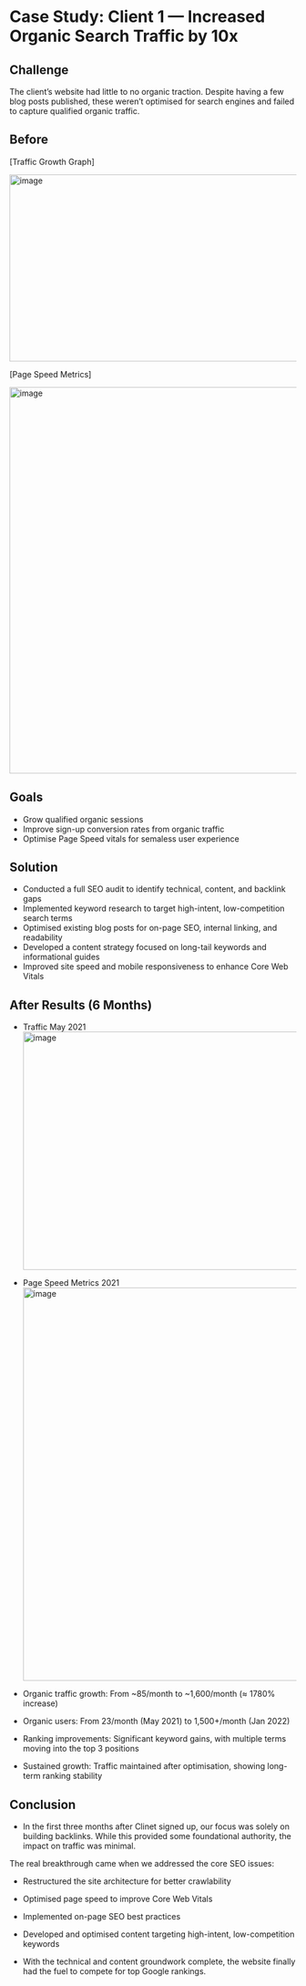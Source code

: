 # Case Study: Client 1 — Increased Organic Search Traffic by 10x

## Challenge
The client’s website had little to no organic traction. Despite having a few blog posts published, these weren’t optimised for search engines and failed to capture qualified organic traffic.

## Before
[Traffic Growth Graph]

<img width="604" height="328" alt="image" src="https://github.com/user-attachments/assets/1026c5ba-a661-41b2-b719-ede9a2f183ff" />

[Page Speed Metrics]

<img width="677" height="678" alt="image" src="https://github.com/user-attachments/assets/fa2c60ce-23b1-4f61-8609-6f3febe1237a"/>

## Goals

- Grow qualified organic sessions
- Improve sign-up conversion rates from organic traffic
- Optimise Page Speed vitals for semaless user experience

## Solution

- Conducted a full SEO audit to identify technical, content, and backlink gaps
- Implemented keyword research to target high-intent, low-competition search terms
- Optimised existing blog posts for on-page SEO, internal linking, and readability
- Developed a content strategy focused on long-tail keywords and informational guides
- Improved site speed and mobile responsiveness to enhance Core Web Vitals

## After Results (6 Months)

- Traffic May 2021 <img width="732" height="418" alt="image" src="https://github.com/user-attachments/assets/f94320d8-8a35-4a4a-a062-497d07d92cd6" />

- Page Speed Metrics 2021 <img width="494" height="690" alt="image" src="https://github.com/user-attachments/assets/9e842c15-448e-496b-a1d4-11239ec058e5" />


- Organic traffic growth: From ~85/month to ~1,600/month (≈ 1780% increase)
- Organic users: From 23/month (May 2021) to 1,500+/month (Jan 2022)
- Ranking improvements: Significant keyword gains, with multiple terms moving into the top 3 positions
- Sustained growth: Traffic maintained after optimisation, showing long-term ranking stability

## Conclusion
- In the first three months after Clinet signed up, our focus was solely on building backlinks. While this provided some foundational authority, the impact on traffic was minimal.

The real breakthrough came when we addressed the core SEO issues:

- Restructured the site architecture for better crawlability

- Optimised page speed to improve Core Web Vitals

- Implemented on-page SEO best practices

- Developed and optimised content targeting high-intent, low-competition keywords

- With the technical and content groundwork complete, the website finally had the fuel to compete for top Google rankings.
